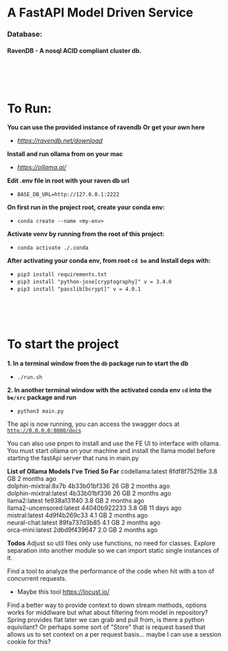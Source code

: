 <h1>A FastAPI Model Driven Service  </h1>

<h3>Database:</h3>
<h4>RavenDB - A nosql ACID compliant cluster db.</h4>


<br/>
<br/>
<br/>

<h1>To Run:</h1>

**You can use the provided instance of ravendb**
**Or get your own here**
- *<a href="https://ravendb.net/download">https://ravendb.net/download</a>*

**Install and run ollama from on your mac**
- *<a href="https://ollama.ai">https://ollama.ai/</a>*


**Edit .env file in root with your raven db url**
- `BASE_DB_URL=http://127.0.0.1:2222` 


**On first run in the project root, create your conda env:**
- `conda create --name <my-env>`


**Activate venv by running from the root of this project:**
  - `conda activate ./.conda`


**After activating your conda env, from root `cd be` and Install deps with:**
- `pip3 install requirements.txt`
- `pip3 install "python-jose[cryptography]" v = 3.4.0`
- `pip3 install "passlib[bcrypt]" v = 4.0.1`



<br/>
<br/>
<br/>

<h1>To start the project</h1>

**1. In a terminal window from the `db` package run to start the db**
- `./run.sh`

**2. In another terminal window with the activated conda env `cd` into the `be/src` package and run**
- `python3 main.py`



The api is now running, you can access the swagger docs at <a href="http://0.0.0.0:8080/docs">`http://0.0.0.0:8080/docs`</a>

You can also use pnpm to install and use the FE UI to interface with ollama. You must start ollama on your machine and install the llama model before starting the fastApi server that runs in main.py



**List of Ollama Models I've Tried So Far**
codellama:latest        	8fdf8f752f6e	3.8 GB	2 months ago	
dolphin-mixtral:8x7b    	4b33b01bf336	26 GB 	2 months ago	
dolphin-mixtral:latest  	4b33b01bf336	26 GB 	2 months ago	
llama2:latest           	fe938a131f40	3.8 GB	2 months ago	
llama2-uncensored:latest	44040b922233	3.8 GB	11 days ago 	
mistral:latest          	4d9f4b269c33	4.1 GB	2 months ago	
neural-chat:latest      	89fa737d3b85	4.1 GB	2 months ago	
orca-mini:latest        	2dbd9f439647	2.0 GB	2 months ago	

**Todos**
Adjust so util files only use functions, no need for classes. Explore separation into another module so we can import static single instances of it.

Find a tool to analyze the performance of the code when hit with a ton of concurrent requests.
- Maybe this tool https://locust.io/


Find a better way to provide context to down stream methods, options works for middlware but what about filtering from model in repository? Spring provides flat later we can grab and pull from, is there a python equivilant? Or perhaps some sort of "Store" that is request based that allows us to set context on a per request basis... maybe I can use a session cookie for this?
